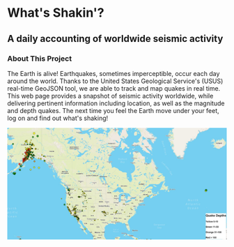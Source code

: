 # What's Shakin'? 
## A daily accounting of worldwide seismic activity

### About This Project
The Earth is alive!
Earthquakes, sometimes imperceptible, occur each day around the world. Thanks to the United States Geological Service's (USUS) real-time GeoJSON tool, we are able to track and map quakes in real time. This web page provides a snapshot of seismic activity worldwide, while delivering pertinent information including location, as well as the magnitude and depth  quakes.
The next time you feel the Earth move under your feet, log on and find out what's shaking!


![Image of Quakes](https://github.com/kevingray17/leaflet-challenge/blob/main/Earthquake_Map.JPG?raw=true)
